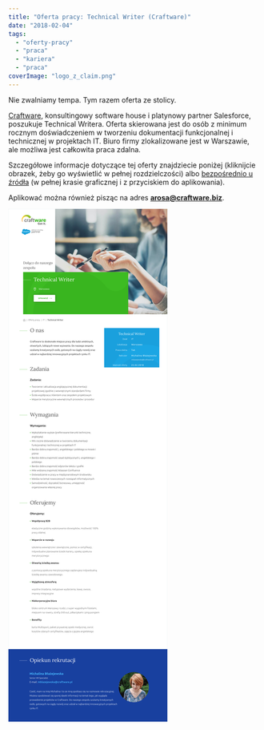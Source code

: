 ```yaml
---
title: "Oferta pracy: Technical Writer (Craftware)"
date: "2018-02-04"
tags:
  - "oferty-pracy"
  - "praca"
  - "kariera"
  - "praca"
coverImage: "logo_z_claim.png"
---
```


Nie zwalniamy tempa. Tym razem oferta ze stolicy.

[Craftware](https://craftware.pl/), konsultingowy software house i platynowy
partner Salesforce, poszukuje Technical Writera. Oferta skierowana jest do osób
z minimum rocznym doświadczeniem w tworzeniu dokumentacji funkcjonalnej i
technicznej w projektach IT. Biuro firmy zlokalizowane jest w Warszawie, ale
możliwa jest całkowita praca zdalna.

Szczegółowe informacje dotyczące tej oferty znajdziecie poniżej (kliknijcie
obrazek, żeby go wyświetlić w pełnej rozdzielczości)
albo [bezpośrednio u źródła](https://craftware.pl/work-offers/technical-writer-4/) (w
pełnej krasie graficznej i z przyciskiem do aplikowania).

Aplikować można również pisząc na
adres **[arosa@craftware.biz](mailto:arosa@craftware.biz)**.

[![](images/Craftware-Technical-Writer.png)](http://techwriter.pl/wp-content/uploads/2018/02/Craftware-Technical-Writer.png)
